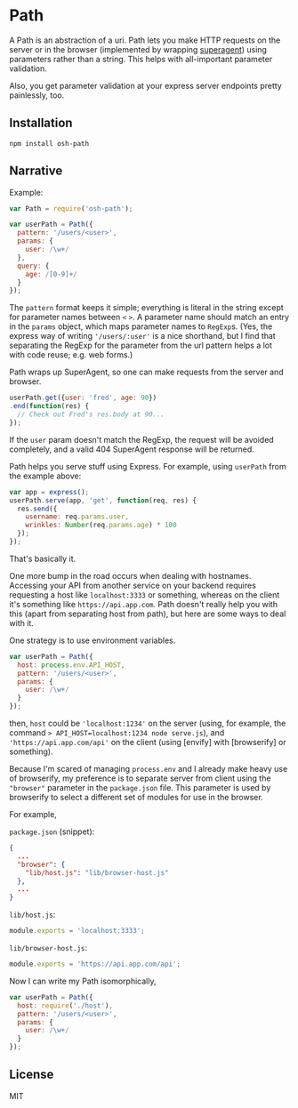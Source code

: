 # Path

A Path is an abstraction of a uri. Path lets you make HTTP requests on the
server or in the browser (implemented by wrapping
[superagent](https://github.com/visionmedia/superagent)) using parameters
rather than a string. This helps with all-important parameter validation.

Also, you get parameter validation at your express server endpoints pretty
painlessly, too.

## Installation

```
npm install osh-path
```

## Narrative

Example:

```js
var Path = require('osh-path');

var userPath = Path({
  pattern: '/users/<user>',
  params: {
    user: /\w+/
  },
  query: {
    age: /[0-9]+/
  }
});
```

The `pattern` format keeps it simple; everything is literal in the string
except for parameter names between `<` `>`. A parameter name should
match an entry in the `params` object, which maps parameter names to
`RegExp`s. (Yes, the express way of writing `'/users/:user'` is a nice
shorthand, but I find that separating the RegExp for the parameter from
the url pattern helps a lot with code reuse; e.g. web forms.)

Path wraps up SuperAgent, so one can make requests from the server
and browser.

```js
userPath.get({user: 'fred', age: 90})
.end(function(res) {
  // Check out Fred's res.body at 90...
});
```

If the `user` param doesn't match the RegExp, the request will be avoided
completely, and a valid 404 SuperAgent response will be returned.

Path helps you serve stuff using Express. For example, using `userPath`
from the example above:

```js
var app = express();
userPath.serve(app, 'get', function(req, res) {
  res.send({
    username: req.params.user,
    wrinkles: Number(req.params.age) * 100
  });
});
```

That's basically it.

One more bump in the road occurs when dealing with hostnames. Accessing your
API from another service on your backend requires requesting a host like
`localhost:3333` or something, whereas on the client it's something like
`https://api.app.com`. Path doesn't really help you with this (apart from
separating host from path), but here are some ways to deal with it.

One strategy is to use environment variables.

```js
var userPath = Path({
  host: process.env.API_HOST,
  pattern: '/users/<user>',
  params: {
    user: /\w+/
  }
});
```

then, `host` could be `'localhost:1234'` on the server (using, for example, the
command `> API_HOST=localhost:1234 node serve.js`), and
`'https://api.app.com/api'` on the client (using [envify] with [browserify] or
something).

Because I'm scared of managing `process.env` and I already make heavy use of
browserify, my preference is to separate server from client using the
`"browser"` parameter in the `package.json` file.  This parameter is used by
browserify to select a different set of modules for use in the browser.

For example,

`package.json` (snippet):

```json
{
  ...
  "browser": {
    "lib/host.js": "lib/browser-host.js"
  },
  ...
}
```

`lib/host.js`:

```js
module.exports = 'localhost:3333';
```

`lib/browser-host.js`:

```js
module.exports = 'https://api.app.com/api';
```

Now I can write my Path isomorphically,

```js
var userPath = Path({
  host: require('./host'),
  pattern: '/users/<user>',
  params: {
    user: /\w+/
  }
});
```


## License

MIT
